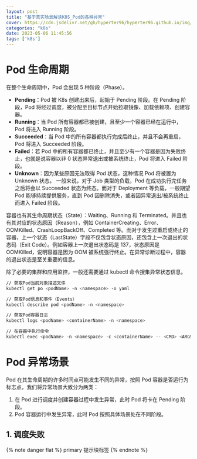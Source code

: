 ```yaml
---
layout: post
title: "基于真实场景解读K8S_Pod的各种异常"
cover: https://cdn.jsdelivr.net/gh/hyperter96/hyperter96.github.io/img/k8s-2.jpg
categories: "k8s"
date: 2023-05-06 11:45:56
tags: ['k8s']
---
```


# Pod 生命周期

在整个生命周期中，Pod 会出现 5 种阶段（Phase）。

- **Pending**：Pod 被 K8s 创建出来后，起始于 Pending 阶段。在 Pending 阶段，Pod 将经过调度，被分配至目标节点开始拉取镜像、加载依赖项、创建容器。
- **Running**：当 Pod 所有容器都已被创建，且至少一个容器已经在运行中，Pod 将进入 Running 阶段。
- **Succeeded**：当 Pod 中的所有容器都执行完成后终止，并且不会再重启，Pod 将进入 Succeeded 阶段。
- **Failed**：若 Pod 中的所有容器都已终止，并且至少有一个容器是因为失败终止，也就是说容器以非 0 状态异常退出或被系统终止，Pod 将进入 Failed 阶段。
- **Unknown**：因为某些原因无法取得 Pod 状态，这种情况 Pod 将被置为 Unknown 状态。
一般来说，对于 Job 类型的负载，Pod 在成功执行完任务之后将会以 Succeeded 状态为终态。而对于 Deployment 等负载，一般期望 Pod 能够持续提供服务，直到 Pod 因删除消失，或者因异常退出/被系统终止而进入 Failed 阶段。

容器也有其生命周期状态（State）：Waiting、Running 和 Terminated。并且也有其对应的状态原因（Reason），例如 ContainerCreating、Error、OOMKilled、CrashLoopBackOff、Completed 等。而对于发生过重启或终止的容器，上一个状态（LastState）字段不仅包含状态原因，还包含上一次退出的状态码（Exit Code）。例如容器上一次退出状态码是 137，状态原因是 OOMKilled，说明容器是因为 OOM 被系统强行终止。在异常诊断过程中，容器的退出状态是至关重要的信息。

除了必要的集群和应用监控，一般还需要通过 kubectl 命令搜集异常状态信息。

```bash
// 获取Pod当前对象描述文件
kubectl get po <podName> -n <namespace> -o yaml

// 获取Pod信息和事件（Events）
kubectl describe pod <podName> -n <namespace>

// 获取Pod容器日志
kubectl logs <podName> <containerName> -n <namespace>

// 在容器中执行命令
kubectl exec <podName> -n <namespace> -c <containerName> -- <CMD> <ARGS>
```

# Pod 异常场景

Pod 在其生命周期的许多时间点可能发生不同的异常，按照 Pod 容器是否运行为标志点，我们将异常场景大致分为两类：

1. 在 Pod 进行调度并创建容器过程中发生异常，此时 Pod 将卡在 Pending 阶段。
2. Pod 容器运行中发生异常，此时 Pod 按照具体场景处在不同阶段。

## 1. 调度失败

{% note danger flat %}
primary 提示块标签
{% endnote %}
